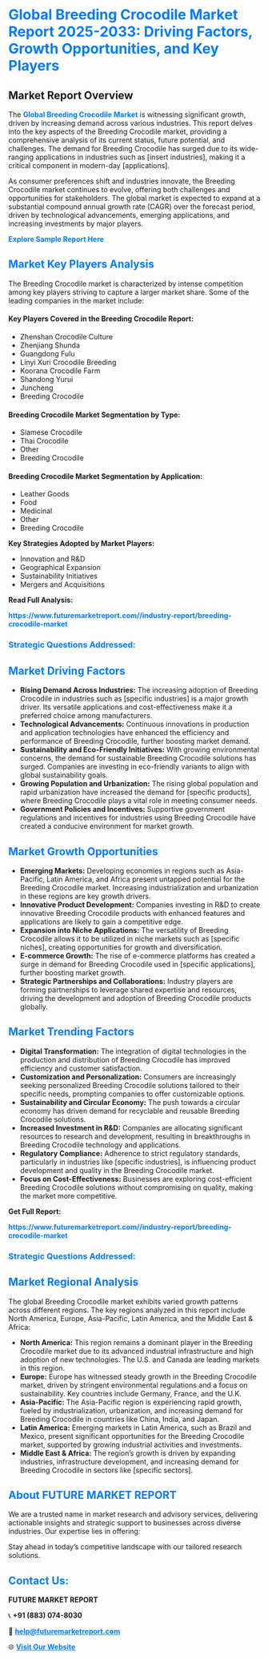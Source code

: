 <h1 style="color: #007BFF;">Global Breeding Crocodile Market Report 2025-2033: Driving Factors, Growth Opportunities, and Key Players</h1>

<section id="overview">
<h2>Market Report Overview</h2>
<p>The <a href="https://www.futuremarketreport.com//industry-report/breeding-crocodile-market" style="color: #007BFF; text-decoration: none;"><strong>Global Breeding Crocodile Market</strong></a> is witnessing significant growth, driven by increasing demand across various industries. This report delves into the key aspects of the Breeding Crocodile market, providing a comprehensive analysis of its current status, future potential, and challenges. The demand for Breeding Crocodile has surged due to its wide-ranging applications in industries such as [insert industries], making it a critical component in modern-day [applications].</p>
<p>As consumer preferences shift and industries innovate, the Breeding Crocodile market continues to evolve, offering both challenges and opportunities for stakeholders. The global market is expected to expand at a substantial compound annual growth rate (CAGR) over the forecast period, driven by technological advancements, emerging applications, and increasing investments by major players.</p>
</section>

<section id="overview">
<p><a href="https://www.futuremarketreport.com//request-sample/reportId=89379" style="color: #007BFF; text-decoration: none;"><strong>Explore Sample Report Here</strong></a></p>
</section>

<section id="key-players">
<h2 style="color: #007BFF;">Market Key Players Analysis</h2>
<p>The Breeding Crocodile market is characterized by intense competition among key players striving to capture a larger market share. Some of the leading companies in the market include:</p>
<h4>Key Players Covered in the Breeding Crocodile Report:</h4>
<ul><li>Zhenshan Crocodile Culture</li><li>Zhenjiang Shunda</li><li>Guangdong Fulu</li><li>Linyi Xuri Crocodile Breeding</li><li>Koorana Crocodile Farm</li><li>Shandong Yurui</li><li>Juncheng</li><li>Breeding Crocodile</li></ul>
<h4>Breeding Crocodile Market Segmentation by Type:</h4>
<ul><li>Siamese Crocodile</li><li>Thai Crocodile</li><li>Other</li><li>Breeding Crocodile</li></ul>

<h4>Breeding Crocodile Market Segmentation by Application:</h4>
<ul><li>Leather Goods</li><li>Food</li><li>Medicinal</li><li>Other</li><li>Breeding Crocodile</li></ul>
<p><strong>Key Strategies Adopted by Market Players:</strong></p>
<ul>
<li>Innovation and R&D</li>
<li>Geographical Expansion</li>
<li>Sustainability Initiatives</li>
<li>Mergers and Acquisitions</li>
</ul>
</section>

<section>
<p><strong>Read Full Analysis: </strong></p><a href="https://www.futuremarketreport.com//industry-report/breeding-crocodile-market" style="color: #007BFF; text-decoration: none;"><strong>https://www.futuremarketreport.com//industry-report/breeding-crocodile-market</strong></a>
<h3 style="color: #007BFF;">Strategic Questions Addressed:</h3>
</section>

<section id="driving-factors">
<h2 style="color: #007BFF;">Market Driving Factors</h2>
<ul>
<li><strong>Rising Demand Across Industries:</strong> The increasing adoption of Breeding Crocodile in industries such as [specific industries] is a major growth driver. Its versatile applications and cost-effectiveness make it a preferred choice among manufacturers.</li>
<li><strong>Technological Advancements:</strong> Continuous innovations in production and application technologies have enhanced the efficiency and performance of Breeding Crocodile, further boosting market demand.</li>
<li><strong>Sustainability and Eco-Friendly Initiatives:</strong> With growing environmental concerns, the demand for sustainable Breeding Crocodile solutions has surged. Companies are investing in eco-friendly variants to align with global sustainability goals.</li>
<li><strong>Growing Population and Urbanization:</strong> The rising global population and rapid urbanization have increased the demand for [specific products], where Breeding Crocodile plays a vital role in meeting consumer needs.</li>
<li><strong>Government Policies and Incentives:</strong> Supportive government regulations and incentives for industries using Breeding Crocodile have created a conducive environment for market growth.</li>
</ul>
</section>

<section id="growth-opportunities">
<h2 style="color: #007BFF;">Market Growth Opportunities</h2>
<ul>
<li><strong>Emerging Markets:</strong> Developing economies in regions such as Asia-Pacific, Latin America, and Africa present untapped potential for the Breeding Crocodile market. Increasing industrialization and urbanization in these regions are key growth drivers.</li>
<li><strong>Innovative Product Development:</strong> Companies investing in R&D to create innovative Breeding Crocodile products with enhanced features and applications are likely to gain a competitive edge.</li>
<li><strong>Expansion into Niche Applications:</strong> The versatility of Breeding Crocodile allows it to be utilized in niche markets such as [specific niches], creating opportunities for growth and diversification.</li>
<li><strong>E-commerce Growth:</strong> The rise of e-commerce platforms has created a surge in demand for Breeding Crocodile used in [specific applications], further boosting market growth.</li>
<li><strong>Strategic Partnerships and Collaborations:</strong> Industry players are forming partnerships to leverage shared expertise and resources, driving the development and adoption of Breeding Crocodile products globally.</li>
</ul>
</section>

<section id="trending-factors">
<h2 style="color: #007BFF;">Market Trending Factors</h2>
<ul>
<li><strong>Digital Transformation:</strong> The integration of digital technologies in the production and distribution of Breeding Crocodile has improved efficiency and customer satisfaction.</li>
<li><strong>Customization and Personalization:</strong> Consumers are increasingly seeking personalized Breeding Crocodile solutions tailored to their specific needs, prompting companies to offer customizable options.</li>
<li><strong>Sustainability and Circular Economy:</strong> The push towards a circular economy has driven demand for recyclable and reusable Breeding Crocodile solutions.</li>
<li><strong>Increased Investment in R&D:</strong> Companies are allocating significant resources to research and development, resulting in breakthroughs in Breeding Crocodile technology and applications.</li>
<li><strong>Regulatory Compliance:</strong> Adherence to strict regulatory standards, particularly in industries like [specific industries], is influencing product development and quality in the Breeding Crocodile market.</li>
<li><strong>Focus on Cost-Effectiveness:</strong> Businesses are exploring cost-efficient Breeding Crocodile solutions without compromising on quality, making the market more competitive.</li>
</ul>
</section>

<section>
<p><strong>Get Full Report: </strong></p><a href="https://www.futuremarketreport.com//industry-report/breeding-crocodile-market" style="color: #007BFF; text-decoration: none;"><strong>https://www.futuremarketreport.com//industry-report/breeding-crocodile-market</strong></a>
<h3 style="color: #007BFF;">Strategic Questions Addressed:</h3>
</section>


<section id="regional-analysis">
<h2 style="color: #007BFF;">Market Regional Analysis</h2>
<p>The global Breeding Crocodile market exhibits varied growth patterns across different regions. The key regions analyzed in this report include North America, Europe, Asia-Pacific, Latin America, and the Middle East & Africa:</p>
<ul>
<li><strong>North America:</strong> This region remains a dominant player in the Breeding Crocodile market due to its advanced industrial infrastructure and high adoption of new technologies. The U.S. and Canada are leading markets in this region.</li>
<li><strong>Europe:</strong> Europe has witnessed steady growth in the Breeding Crocodile market, driven by stringent environmental regulations and a focus on sustainability. Key countries include Germany, France, and the U.K.</li>
<li><strong>Asia-Pacific:</strong> The Asia-Pacific region is experiencing rapid growth, fueled by industrialization, urbanization, and increasing demand for Breeding Crocodile in countries like China, India, and Japan.</li>
<li><strong>Latin America:</strong> Emerging markets in Latin America, such as Brazil and Mexico, present significant opportunities for the Breeding Crocodile market, supported by growing industrial activities and investments.</li>
<li><strong>Middle East & Africa:</strong> The region’s growth is driven by expanding industries, infrastructure development, and increasing demand for Breeding Crocodile in sectors like [specific sectors].</li>
</ul>
</section>

<footer>
<h2 style="color: #007BFF;">About FUTURE MARKET REPORT</h2>
<p>We are a trusted name in market research and advisory services, delivering actionable insights and strategic support to businesses across diverse industries. Our expertise lies in offering:</p>

<p>Stay ahead in today’s competitive landscape with our tailored research solutions.</p>

<h2 style="color: #007BFF;">Contact Us:</h2>
<p><strong>FUTURE MARKET REPORT</strong></p>
<p>📞 <strong>+91 (883) 074-8030</strong></p>
<p>📧 <strong><a href="mailto:help@futuremarketreport.com" style="color: #007BFF;">help@futuremarketreport.com</a></strong></p>
<p>🌐 <strong><a href="https://www.futuremarketreport.com/" style="color: #007BFF;">Visit Our Website</a></strong></p>
</footer>